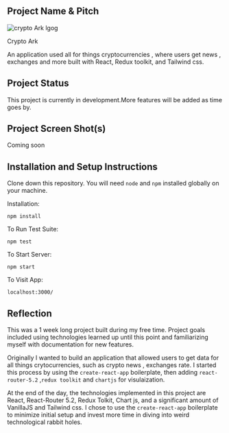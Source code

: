## Project Name & Pitch


![crypto Ark lgog](https://res.cloudinary.com/evergreenx/image/upload/v1632615874/crypto_ark_1_hs7ztc.png)

Crypto Ark 

An application used all for things cryptocurrencies , where users get news , exchanges and more built with React, Redux toolkit, and Tailwind css.

## Project Status

This project is currently in development.More features will be added as time goes by.


## Project Screen Shot(s)

Coming soon

<!-- #### Example:   

[ PRETEND SCREEN SHOT IS HERE ]

[ PRETEND OTHER SCREEN SHOT IS HERE ] -->

## Installation and Setup Instructions

Clone down this repository. You will need `node` and `npm` installed globally on your machine.  

Installation:

`npm install`  

To Run Test Suite:  

`npm test`  

To Start Server:

`npm start`  

To Visit App:

`localhost:3000/`  

## Reflection
<!-- 
  - What was the context for this project? (ie: was this a side project? was this for Turing? was this for an experiment?)
  - What did you set out to build?
  - Why was this project challenging and therefore a really good learning experience?
  - What were some unexpected obstacles?
  - What tools did you use to implement this project?
      - This might seem obvious because you are IN this codebase, but to all other humans now is the time to talk about why you chose webpack instead of create react app, or D3, or vanilla JS instead of a framework etc. Brag about your choices and justify them here.  

#### Example:   -->

This was a 1 week long project built during my free time. Project goals included using technologies learned up until this point and familiarizing myself with documentation for new features.  

Originally I wanted to build an application that allowed users to get  data for all things crytocurrencies, such as crypto news , exchanges rate. I started this process by using the `create-react-app` boilerplate, then adding `react-router-5.2` ,`redux toolkit` and `chartjs` for visulaization.  

<!-- One of the main challenges I ran into was Authentication. This lead me to spend a few days on a research spike into OAuth, Auth0, and two-factor authentication using Firebase or other third parties. Due to project time constraints, I had to table authentication and focus more on data visualization from parts of the API that weren't restricted to authenticated users. -->

At the end of the day, the technologies implemented in this project are React, React-Router 5.2, Redux Tolkit, Chart js, and a significant amount of VanillaJS and Tailwind css. I chose to use the `create-react-app` boilerplate to minimize initial setup and invest more time in diving into weird technological rabbit holes.